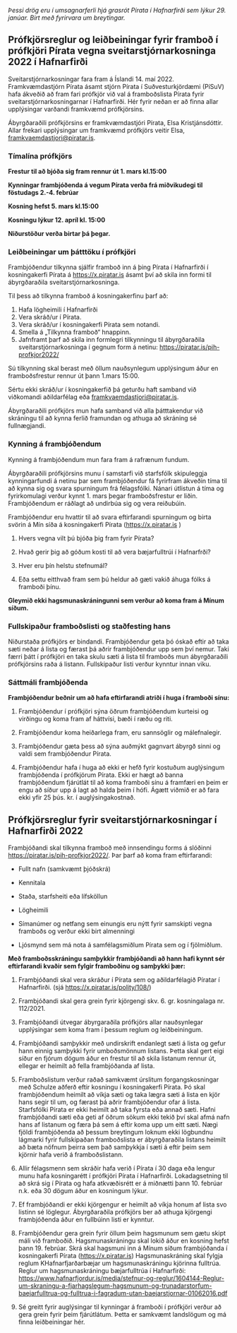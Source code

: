 *Þessi drög eru í umsagnarferli hjá grasrót Pírata í Hafnarfirði sem lýkur 29. janúar. Birt með fyrirvara um breytingar.*

## Prófkjörsreglur og leiðbeiningar fyrir framboð í prófkjöri Pírata vegna sveitarstjórnarkosninga 2022 í Hafnarfirði

Sveitarstjórnarkosningar fara fram á Íslandi 14. maí 2022. Framkvæmdastjórn Pírata ásamt stjórn Pírata í Suðvesturkjördæmi (PíSuV) hafa ákveðið að fram fari prófkjör við val á framboðslista Pírata fyrir sveitarstjórnarkosningarnar í Hafnarfirði. Hér fyrir neðan er að finna allar upplýsingar varðandi framkvæmd prófkjörsins.

Ábyrgðaraðili prófkjörsins er framkvæmdastjóri Pírata, Elsa Kristjánsdóttir. Allar frekari upplýsingar um framkvæmd prófkjörs veitir Elsa, framkvaemdastjori@piratar.is.


### Tímalína prófkjörs

**Frestur til að bjóða sig fram rennur út 1. mars kl.15:00**

**Kynningar frambjóðenda á vegum Pírata verða frá miðvikudegi til föstudags 2.-4. febrúar**

**Kosning hefst 5. mars kl.15:00**

**Kosningu lýkur 12. apríl kl. 15:00**

**Niðurstöður verða birtar þá þegar.**


### Leiðbeiningar um þátttöku í prófkjöri
Frambjóðendur tilkynna sjálfir framboð inn á þing Pírata í Hafnarfirði í kosningakerfi Pírata á https://x.piratar.is ásamt því að skila inn formi til ábyrgðaraðila sveitarstjórnarkosninga.

Til þess að tilkynna framboð á kosningakerfinu þarf að:

1. Hafa lögheimili í Hafnarfirði
2. Vera skráð/ur í Pírata.
3. Vera skráð/ur í kosningakerfi Pírata sem notandi.
4. Smella á „Tilkynna framboð“ hnappinn.
5. Jafnframt þarf að skila inn formlegri tilkynningu til  ábyrgðaraðila sveitarstjórnarkosninga í gegnum form á netinu: https://piratar.is/pih-profkjor2022/

Sú tilkynning skal berast með öllum nauðsynlegum upplýsingum áður en framboðsfrestur rennur út þann 1.mars 15:00.

Sértu ekki skráð/ur í kosningakerfið þá geturðu haft samband við viðkomandi aðildarfélag eða framkvaemdastjori@piratar.is.

Ábyrgðaraðili prófkjörs mun hafa samband við alla þátttakendur við skráningu til að kynna ferlið framundan og athuga að skráning sé fullnægjandi.
 
### Kynning á frambjóðendum

Kynning á frambjóðendum mun fara fram á rafrænum fundum.

Ábyrgðaraðili prófkjörsins munu í samstarfi við starfsfólk skipuleggja kynningarfundi á netinu þar sem frambjóðendur fá fyrirfram ákveðin tíma til að kynna sig og svara spurningum frá félagsfólki. Nánari útlistun á tíma og fyrirkomulagi verður kynnt 1. mars þegar framboðsfrestur er liðin. Frambjóðendum er ráðlagt að undirbúa sig og vera reiðubúin.

Frambjóðendur eru hvattir til að svara eftirfarandi spurningum og birta svörin á Mín síða á kosningakerfi Pírata (https://x.piratar.is )

1. Hvers vegna vilt þú bjóða þig fram fyrir Pírata?

2. Hvað gerir þig að góðum kosti til að vera bæjarfulltrúi í Hafnarfrði?

3. Hver eru þín helstu stefnumál?

4. Eða settu eitthvað fram sem þú heldur að gæti vakið áhuga fólks á framboði þínu.

**Gleymið ekki hagsmunaskráningunni sem verður að koma fram á Mínum síðum.**

### Fullskipaður framboðslisti og staðfesting hans

Niðurstaða prófkjörs er bindandi. Frambjóðendur geta þó óskað eftir að taka sæti neðar á lista og færast þá aðrir frambjóðendur upp sem því nemur. Taki færri þátt í prófkjöri en taka skulu sæti á lista til framboðs mun ábyrgðaraðili prófkjörsins raða á listann. Fullskipaður listi verður kynntur innan viku.

### Sáttmáli frambjóðenda

**Frambjóðendur beðnir um að hafa eftirfarandi atriði í huga í framboði sínu:**

1. Frambjóðendur í prófkjöri sýna öðrum frambjóðendum kurteisi og virðingu og koma fram af háttvísi, bæði í ræðu og riti.

2. Frambjóðendur koma heiðarlega fram, eru sannsöglir og málefnalegir.

3. Frambjóðendur gæta þess að sýna auðmýkt gagnvart ábyrgð sinni og valdi sem frambjóðendur Pírata.

4. Frambjóðendur hafa í huga að ekki er hefð fyrir kostuðum auglýsingum frambjóðenda í prófkjörum Pírata. Ekki er hægt að banna frambjóðendum fjárútlát til að koma framboði sínu á framfæri en þeim er engu að síður upp á lagt að halda þeim í hófi. Ágætt viðmið er að fara ekki yfir 25 þús. kr. í auglýsingakostnað.

## Prófkjörsreglur fyrir sveitarstjórnarkosningar í Hafnarfirði 2022

Frambjóðandi skal tilkynna framboð með innsendingu forms á slóðinni https://piratar.is/pih-profkjor2022/. Þar þarf að koma fram eftirfarandi:

* Fullt nafn (samkvæmt þjóðskrá)

* Kennitala

* Staða, starfsheiti eða lífsköllun

* Lögheimili

* Símanúmer og netfang sem einungis eru nýtt fyrir samskipti vegna framboðs og verður ekki birt almenningi

* Ljósmynd sem má nota á samfélagsmiðlum Pírata sem og í fjölmiðlum.
 
**Með framboðsskráningu samþykkir frambjóðandi að hann hafi kynnt sér eftirfarandi kvaðir sem fylgir framboðinu og samþykki þær:**

1. Frambjóðandi skal vera skráður í Pírata sem og aðildarfélagið Píratar í Hafnarfirði. (sjá https://x.piratar.is/polity/108/)

2. Frambjóðandi skal gera grein fyrir kjörgengi skv. 6. gr. kosningalaga nr. 112/2021.

3. Frambjóðandi útvegar ábyrgaraðila prófkjörs allar nauðsynlegar upplýsingar sem koma fram í þessum reglum og leiðbeiningum.

4. Frambjóðandi samþykkir með undirskrift endanlegt sæti á lista og gefur hann einnig samþykki fyrir umboðsmönnum listans. Þetta skal gert eigi síður en fjórum dögum áður en frestur til að skila listanum rennur út, ellegar er heimilt að fella frambjóðanda af lista.

5. Framboðslistum verður raðað samkvæmt úrslitum forgangskosningar með Schulze aðferð eftir kosningu í kosningakerfi Pírata. Þó skal frambjóðendum heimilt að víkja sæti og taka lægra sæti á lista en kjör hans segir til um, og færast þá aðrir frambjóðendur ofar á lista. Starfsfólki Pírata er ekki heimilt að taka fyrsta eða annað sæti. Hafni frambjóðandi sæti eða geti af öðrum sökum ekki tekið því skal afmá nafn hans af listanum og færa þá sem á eftir koma upp um eitt sæti. Nægi fjöldi frambjóðenda að þessum breytingum loknum ekki lögbundnu lágmarki fyrir fullskipaðan framboðslista er ábyrgðaraðila listans heimilt að bæta nöfnum þeirra sem það samþykkja í sæti á eftir þeim sem kjörnir hafa verið á framboðslistann.

6. Allir félagsmenn sem skráðir hafa verið í Pírata í 30 daga eða lengur munu hafa kosningarétt í prófkjöri Pírata í Hafnarfirði. Lokadagsetning til að skrá sig í Pírata og hafa atkvæðisrétt er á miðnætti þann 10. febrúar n.k. eða 30 dögum áður en kosningum lýkur.

7. Ef frambjóðandi er ekki kjörgengur er heimilt að víkja honum af lista svo listinn sé löglegur. Ábyrgðaraðila prófkjörs ber að athuga kjörgengi frambjóðenda áður en fullbúinn listi er kynntur.

8. Frambjóðendur gera grein fyrir öllum þeim hagsmunum sem gætu skipt máli við framboðið. Hagsmunaskráningu skal lokið áður en kosning hefst þann 19. febrúar. Skrá skal hagsmuni inn á Mínum síðum frambjóðanda í kosningakerfi Pírata (https://x.piratar.is) Hagsmunaskráning skal fylgja reglum KHafnarfjarðarbæjar um hagsmunaskráningu kjörinna fulltrúa.
Reglur um hagsmunaskráningu bæjarfulltrúa í Hafnarfirði: https://www.hafnarfjordur.is/media/stefnur-og-reglur/1604144-Reglur-um-skraningu-a-fjarhagslegum-hagsmunum-og-trunadarstorfum-baejarfulltrua-og-fulltrua-i-fagradum-utan-baejarstjornar-01062016.pdf

9. Sé greitt fyrir auglýsingar til kynningar á framboði í prófkjöri verður að gera grein fyrir þeim fjárútlátum. Þetta er samkvæmt landslögum og má finna leiðbeiningar hér.
